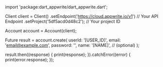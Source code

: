 import 'package:dart_appwrite/dart_appwrite.dart';

Client client = Client()
  .setEndpoint('https://cloud.appwrite.io/v1') // Your API Endpoint
  .setProject('5df5acd0d48c2'); // Your project ID

Account account = Account(client);

Future result = account.create(
  userId: '[USER_ID]',
  email: 'email@example.com',
  password: '',
  name: '[NAME]', // (optional)
);

result.then((response) {
  print(response);
}).catchError((error) {
  print(error.response);
});
